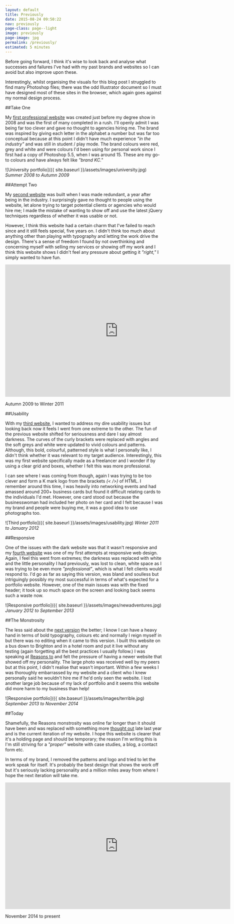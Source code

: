 ```yaml
---
layout: default
title: Previously
date: 2015-08-24 09:50:22
nav: previously
page-class: page--light
image: previously
page-image: jpg
permalink: /previously/
estimated: 5 minutes
---
```


Before going forward, I think it's wise to look back and analyse what successes and failures I've had with my past brands and websites so I can avoid but also improve upon these.

Interestingly, whilst organising the visuals for this blog post I struggled to find many Photoshop files; there was the odd Illustrator document so I must have designed most of these sites in the browser, which again goes against my normal design process.

##Take One

My [first professional website](http://kcory.co/1KK1eUb) was created just before my degree show in 2008 and was the first of many completed in a rush. I'll openly admit I was being far too clever and gave no thought to agencies hiring me. The brand was inspired by giving each letter in the alphabet a number but was far too conceptual because at this point I didn't have much experience *"in the industry"* and was still in student / play mode. The brand colours were red, grey and white and were colours I'd been using for personal work since I first had a copy of Photoshop 5.5, when I was around 15. These are my go-to colours and have always felt like *"brand KC."*

![University portfolio]({{ site.baseurl }}/assets/images/university.jpg)
*Summer 2008 to Autumn 2009*

##Attempt Two

My [second website](http://kcory.co/1NF8VjT) was built when I was made redundant, a year after being in the industry. I surprisingly gave no thought to people using the website, let alone trying to target potential clients or agencies who would hire me; I made the mistake of wanting to show off and use the latest jQuery techniques regardless of whether it was usable or not.

However, I think this website had a certain charm that I've failed to reach since and it still feels special, five years on. I didn't think too much about anything other than playing with typography and letting the work drive the design. There's a sense of freedom I found by not overthinking and concerning myself with selling my services or showing off my work and I think this website shows I didn't feel any pressure about getting it *"right,"* I simply wanted to have fun.

<iframe src="https://player.vimeo.com/video/137236828?color=000000&title=0&byline=0&portrait=0" width="720" height="422" frameborder="0" webkitallowfullscreen mozallowfullscreen allowfullscreen></iframe><p class="caption">Autumn 2009 to Winter 2011</p>

##Usability

With my [third website](http://kcory.co/1Js2ydr), I wanted to address my dire usability issues but looking back now it feels I went from one extreme to the other. The fun of the previous website shifted for seriousness and dare I say almost darkness. The curves of the curly brackets were replaced with angles and the soft greys and white were updated to vivid colours and patterns. Although, this bold, colourful, patterned style is what I personally like, I didn't think whether it was relevant to my target audience. Interestingly, this was my first website specifically made as a freelancer and I wonder if by using a clear grid and boxes, whether I felt this was more professional.

I can see where I was coming from though, again I was trying to be too clever and form a K mark logo from the brackets *(< />)* of HTML. I remember around this time, I was heavily into networking events and had amassed around 200+ business cards but found it difficult relating cards to the individuals I'd met. However, one card stood out because the businesswoman had included her photo on her card and I felt because I was my brand and people were buying me, it was a good idea to use photographs too.

![Third portfolio]({{ site.baseurl }}/assets/images/usability.jpg)
*Winter 2011 to January 2012*

##Responsive

One of the issues with the dark website was that it wasn't responsive and my [fourth website](http://kcory.co/1NPQfM1) was one of my first attempts at responsive web design. Again, I feel this went from extremes; the darkness was replaced with white and the little personality I had previously, was lost to clean, white space as I was trying to be even more *"professional"*, which is what I felt clients would respond to. I'd go as far as saying this version, was bland and soulless but intriguingly possibly my most successful in terms of what's expected for a portfolio website. However, one of the main issues was with the fixed header; it took up so much space on the screen and looking back seems such a waste now.

![Responsive portfolio]({{ site.baseurl }}/assets/images/newadventures.jpg)
*January 2012 to September 2013*

##The Monstrosity

The less said about the [next version](http://kcory.co/1I9h4Wu) the better; I know I can have a heavy hand in terms of bold typography, colours etc and normally I reign myself in but there was no editing when it came to this version. I built this website on a bus down to Brighton and in a hotel room and put it live without any testing (again forgetting all the best practices I usually follow.) I was speaking at [Reasons to](http://reasons.to) and felt the pressure of having a newer website that showed off my personality. The large photo was received well by my peers but at this point, I didn't realise that wasn't important. Within a few weeks I was thoroughly embarrassed by my website and a client who I knew personally said he wouldn't hire me if he'd only seen the website. I lost another large job because of my lack of portfolio and it seems this website did more harm to my business than help!

![Responsive portfolio]({{ site.baseurl }}/assets/images/terrible.jpg)
*September 2013 to November 2014*

##Today

Shamefully, the Reasons monstrosity was online far longer than it should have been and was replaced with something more [thought out](http://kcory.co/1KrttqO) late last year and is the current iteration of my website. I hope this website is clearer that it's a holding page and should be temporary; the reason I'm writing this is I'm still striving for a *"proper"* website with case studies, a blog, a contact form etc.

In terms of my brand, I removed the patterns and logo and tried to let the work speak for itself. It's probably the best design that shows the work off but it's seriously lacking personality and a million miles away from where I hope the next iteration will take me.

<iframe src="https://player.vimeo.com/video/137237200?&color=000000&title=0&byline=0&portrait=0" width="720" height="404" frameborder="0" webkitallowfullscreen mozallowfullscreen allowfullscreen></iframe><p class="caption">November 2014 to present</p>
